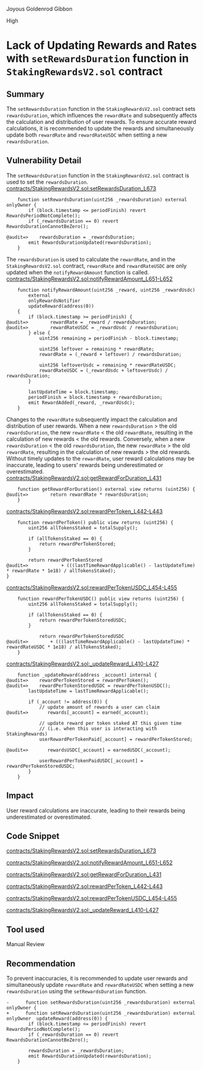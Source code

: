 Joyous Goldenrod Gibbon

High

# Lack of Updating Rewards and Rates with `setRewardsDuration` function in `StakingRewardsV2.sol` contract

## Summary
The `setRewardsDuration` function in the `StakingRewardsV2.sol` contract sets `rewardsDuration`, which influences the `rewardRate` and subsequently affects the calculation and distribution of user rewards. To ensure accurate reward calculations, it is recommended to update the rewards and simultaneously update both `rewardRate` and `rewardRateUSDC` when setting a new `rewardsDuration`.

## Vulnerability Detail
The `setRewardsDuration` function in the `StakingRewardsV2.sol` contract is used to set the `rewardsDuration`.
[contracts/StakingRewardsV2.sol:setRewardsDuration_L673](https://github.com/sherlock-audit/2024-07-kwenta-staking-contracts/blob/main/token/contracts/StakingRewardsV2.sol#L673)

```solidity
    function setRewardsDuration(uint256 _rewardsDuration) external onlyOwner {
        if (block.timestamp <= periodFinish) revert RewardsPeriodNotComplete();
        if (_rewardsDuration == 0) revert RewardsDurationCannotBeZero();

@audit=>    rewardsDuration = _rewardsDuration;
        emit RewardsDurationUpdated(rewardsDuration);
    }
```

The `rewardsDuration` is used to calculate the `rewardRate`, and in the `StakingRewardsV2.sol` contract, `rewardRate` and `rewardRateUSDC` are only updated when the `notifyRewardAmount` function is called. 
[contracts/StakingRewardsV2.sol:notifyRewardAmount_L651-L652](https://github.com/sherlock-audit/2024-07-kwenta-staking-contracts/blob/main/token/contracts/StakingRewardsV2.sol#L651-L652)
```solidity
    function notifyRewardAmount(uint256 _reward, uint256 _rewardUsdc)
        external
        onlyRewardsNotifier
        updateReward(address(0))
    {
        if (block.timestamp >= periodFinish) {
@audit=>        rewardRate = _reward / rewardsDuration;
@audit=>        rewardRateUSDC = _rewardUsdc / rewardsDuration;
        } else {
            uint256 remaining = periodFinish - block.timestamp;

            uint256 leftover = remaining * rewardRate;
            rewardRate = (_reward + leftover) / rewardsDuration;

            uint256 leftoverUsdc = remaining * rewardRateUSDC;
            rewardRateUSDC = (_rewardUsdc + leftoverUsdc) / rewardsDuration;
        }

        lastUpdateTime = block.timestamp;
        periodFinish = block.timestamp + rewardsDuration;
        emit RewardAdded(_reward, _rewardUsdc);
    }

```
Changes to the `rewardRate` subsequently impact the calculation and distribution of user rewards. When a new `rewardsDuration` > the old `rewardsDuration`, the new `rewardRate` <  the old `rewardRate`, resulting in the calculation of new rewards < the old rewards. Conversely, when a new `rewardsDuration` < the old `rewardsDuration`, the new `rewardRate` > the old `rewardRate`, resulting in the calculation of new rewards > the old rewards. Without timely updates to the `rewardRate`, user reward calculations may be inaccurate, leading to users' rewards being underestimated or overestimated.
[contracts/StakingRewardsV2.sol:getRewardForDuration_L431](https://github.com/sherlock-audit/2024-07-kwenta-staking-contracts/blob/main/token/contracts/StakingRewardsV2.sol#L431)
```solidity
    function getRewardForDuration() external view returns (uint256) {
@audit=>        return rewardRate * rewardsDuration;
    }
```

[contracts/StakingRewardsV2.sol:rewardPerToken_L442-L443](https://github.com/sherlock-audit/2024-07-kwenta-staking-contracts/blob/main/token/contracts/StakingRewardsV2.sol#L442-L443)
```solidity
    function rewardPerToken() public view returns (uint256) {
        uint256 allTokensStaked = totalSupply();

        if (allTokensStaked == 0) {
            return rewardPerTokenStored;
        }

        return rewardPerTokenStored
@audit=>            + (((lastTimeRewardApplicable() - lastUpdateTime) * rewardRate * 1e18) / allTokensStaked);
}
```

[contracts/StakingRewardsV2.sol:rewardPerTokenUSDC_L454-L455](https://github.com/sherlock-audit/2024-07-kwenta-staking-contracts/blob/main/token/contracts/StakingRewardsV2.sol#L454-L455)
```solidity
    function rewardPerTokenUSDC() public view returns (uint256) {
        uint256 allTokensStaked = totalSupply();

        if (allTokensStaked == 0) {
            return rewardPerTokenStoredUSDC;
        }

            return rewardPerTokenStoredUSDC
@audit=>        + (((lastTimeRewardApplicable() - lastUpdateTime) * rewardRateUSDC * 1e18) / allTokensStaked);
    }
```

[contracts/StakingRewardsV2.sol:_updateReward_L410-L427](https://github.com/sherlock-audit/2024-07-kwenta-staking-contracts/blob/main/token/contracts/StakingRewardsV2.sol#L410C1-L427C6)
```solidity
    function _updateReward(address _account) internal {
@audit=>    rewardPerTokenStored = rewardPerToken();
@audit=>    rewardPerTokenStoredUSDC = rewardPerTokenUSDC();
        lastUpdateTime = lastTimeRewardApplicable();

        if (_account != address(0)) {
            // update amount of rewards a user can claim
@audit=>       rewards[_account] = earned(_account);

            // update reward per token staked AT this given time
            // (i.e. when this user is interacting with StakingRewards)
            userRewardPerTokenPaid[_account] = rewardPerTokenStored;

@audit=>       rewardsUSDC[_account] = earnedUSDC(_account);

            userRewardPerTokenPaidUSDC[_account] = rewardPerTokenStoredUSDC;
        }
    }
```

## Impact
User reward calculations are inaccurate, leading to their rewards being underestimated or overestimated.

## Code Snippet
[contracts/StakingRewardsV2.sol:setRewardsDuration_L673](https://github.com/sherlock-audit/2024-07-kwenta-staking-contracts/blob/main/token/contracts/StakingRewardsV2.sol#L673)

[contracts/StakingRewardsV2.sol:notifyRewardAmount_L651-L652](https://github.com/sherlock-audit/2024-07-kwenta-staking-contracts/blob/main/token/contracts/StakingRewardsV2.sol#L651-L652)
 
[contracts/StakingRewardsV2.sol:getRewardForDuration_L431](https://github.com/sherlock-audit/2024-07-kwenta-staking-contracts/blob/main/token/contracts/StakingRewardsV2.sol#L431)

[contracts/StakingRewardsV2.sol:rewardPerToken_L442-L443](https://github.com/sherlock-audit/2024-07-kwenta-staking-contracts/blob/main/token/contracts/StakingRewardsV2.sol#L442-L443)

[contracts/StakingRewardsV2.sol:rewardPerTokenUSDC_L454-L455](https://github.com/sherlock-audit/2024-07-kwenta-staking-contracts/blob/main/token/contracts/StakingRewardsV2.sol#L454-L455)

[contracts/StakingRewardsV2.sol:_updateReward_L410-L427](https://github.com/sherlock-audit/2024-07-kwenta-staking-contracts/blob/main/token/contracts/StakingRewardsV2.sol#L410C1-L427C6)

## Tool used

Manual Review

## Recommendation
To prevent inaccuracies, it is recommended to update user rewards and simultaneously update `rewardRate` and `rewardRateUSDC` when setting a new `rewardsDuration` using the `setRewardsDuration` function.
```solidity
-      function setRewardsDuration(uint256 _rewardsDuration) external onlyOwner {
+      function setRewardsDuration(uint256 _rewardsDuration) external onlyOwner  updateReward(address(0)) {
        if (block.timestamp <= periodFinish) revert RewardsPeriodNotComplete();
        if (_rewardsDuration == 0) revert RewardsDurationCannotBeZero();

        rewardsDuration = _rewardsDuration;
        emit RewardsDurationUpdated(rewardsDuration);
    }
```


